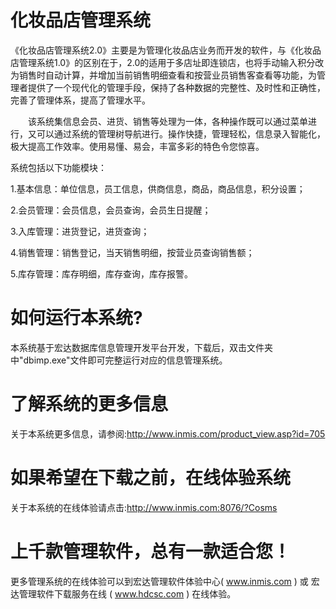 # 化妆品店管理系统

《化妆品店管理系统2.0》主要是为管理化妆品店业务而开发的软件，与《化妆品店管理系统1.0》的区别在于，2.0的适用于多店址即连锁店，也将手动输入积分改为销售时自动计算，并增加当前销售明细查看和按营业员销售客查看等功能，为管理者提供了一个现代化的管理手段，保持了各种数据的完整性、及时性和正确性，完善了管理体系，提高了管理水平。

　　该系统集信息会员、进货、销售等处理为一体，各种操作既可以通过菜单进行，又可以通过系统的管理树导航进行。操作快捷，管理轻松，信息录入智能化，极大提高工作效率。使用易懂、易会，丰富多彩的特色令您惊喜。

系统包括以下功能模块： 

1.基本信息：单位信息，员工信息，供商信息，商品，商品信息，积分设置； 

2.会员管理：会员信息，会员查询，会员生日提醒； 

3.入库管理：进货登记，进货查询； 

4.销售管理：销售登记，当天销售明细，按营业员查询销售额； 

5.库存管理：库存明细，库存查询，库存报警。 


# 如何运行本系统?

本系统基于宏达数据库信息管理开发平台开发，下载后，双击文件夹中"dbimp.exe"文件即可完整运行对应的信息管理系统。

# 了解系统的更多信息

关于本系统更多信息，请参阅:http://www.inmis.com/product_view.asp?id=705

# 如果希望在下载之前，在线体验系统

关于本系统的在线体验请点击:http://www.inmis.com:8076/?Cosms

# 上千款管理软件，总有一款适合您！

更多管理系统的在线体验可以到宏达管理软件体验中心( www.inmis.com ) 或 宏达管理软件下载服务在线 ( www.hdcsc.com ) 在线体验。

